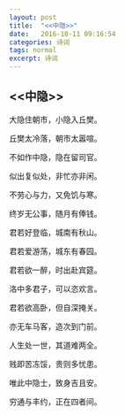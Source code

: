 ```yaml
---
layout: post
title:  "<<中隐>>"
date:   2016-10-11 09:16:54
categories: 诗词
tags: normal
excerpt: 诗词
---
```


## <<中隐>> ##
大隐住朝市，小隐入丘樊。

丘樊太冷落，朝市太嚣喧。

不如作中隐，隐在留司官。

似出复似处，非忙亦非闲。

不劳心与力，又免饥与寒。

终岁无公事，随月有俸钱。

君若好登临，城南有秋山。

君若爱游荡，城东有春园。

君若欲一醉，时出赴宾筵。

洛中多君子，可以恣欢言。

君若欲高卧，但自深掩关。

亦无车马客，造次到门前。

人生处一世，其道难两全。

贱即苦冻馁，贵则多忧患。

唯此中隐士，致身吉且安。

穷通与丰约，正在四者间。

